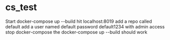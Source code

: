 # cs_test
Start docker-compose up --build
hit localhost:8019 add a repo called default
add a user named default password default1234 with admin access
stop docker-compose
the docker-compose up --build should work

